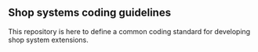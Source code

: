## Shop systems coding guidelines

This repository is here to define a common coding standard for developing shop system extensions.
